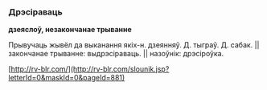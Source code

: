 ### Дрэсіраваць
**дзеяслоў, незакончанае трыванне**

Прывучаць жывёл да выканання якіх-н. дзеянняў. Д. тыграў. Д. сабак. || закончанае трыванне: выдрэсіраваць. || назоўнік: дрэсіроўка.

<a rel="author">[http://rv-blr.com/](http://rv-blr.com/slounik.jsp?letterId=0&maskId=0&pageId=881)</a>
